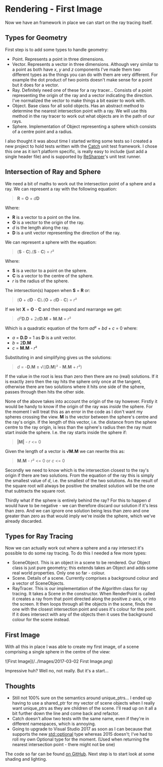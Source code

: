 # Rendering - First Image #

Now we have an framework in place we can start on the ray tracing itself.

## Types for Geometry ##

First step is to add some types to handle geometry:

* Point. Represents a point in three dimensions.
* Vector. Represents a vector in three dimensions. Although very similar to a point as both have *x*, *y* and *z* components I've made them two different types as the things you can do with them are very different. For example the dot product of two points doesn't make sense for a point but it does for a vector.
* Ray. Definitely need one of these for a ray tracer... Consists of a point representing the origin of the ray and a vector indicating the direction. I've normalized the vector to make things a bit easier to work with.
* Object. Base class for all solid objects. Has an abstract method to determine the nearest intersection point with a ray. We will use this method in the ray tracer to work out what objects are in the path of our rays.
* Sphere. Implementation of Object representing a sphere which consists of a centre point and a radius.

I also thought it was about time I started writing some tests so I created a new project to hold tests written with the [Catch](https://github.com/philsquared/Catch) unit test framework. I chose this one as it isn't platform specific, is really easy to include (just add a single header file) and is supported by [ReSharper](https://www.jetbrains.com/resharper/)'s unit test runner.

## Intersection of Ray and Sphere ##

We need a bit of maths to work out the intersection point of a sphere and a ray. We can represent a ray with the following equation:

> **R** = **O** + *d***D**

Where:
* **R** is a vector to a point on the line.
* **O** is a vector to the origin of the ray.
* *d* is the length along the ray.
* **D** is a unit vector representing the direction of the ray.

We can represent a sphere with the equation:

> (**S** - **C**)**.**(**S** - **C**) = *r*²

Where:
* **S** is a vector to a point on the sphere.
* **C** is a vector to the centre of the sphere.
* *r* is the radius of the sphere.

The intersection(s) happen when **S** = **R** or:

> (**O** + *d***D** - **C**)**.**(**O** + *d***D** - **C**) = *r*²

If we let **X** = **O** - **C** and then expand and rearrange we get:

> *d*²**D.D** + 2*d***D.M** + **M.M** = *r*²

Which is a quadratic equation of the form *ad*² + *bd* + *c* = 0 where:

* *a* = **D.D** = 1 as **D** is a unit vector.
* *b* = 2**D.M**
* *c* = **M.M** - *r*²

Substituting in and simplifying gives us the solutions:

> *d* = -**D.M** ± √((**D.M**)² - **M.M** + *r*²)

If the value in the root is less than zero then there are no (real) solutions. If it is exactly zero then the ray hits the sphere only once at the tangent, otherwise there are two solutions where it hits one side of the sphere, passes through then hits the other side.

None of the above takes into account the origin of the ray however. Firstly it would be handy to know if the origin of the ray was *inside* the sphere. For the moment I will treat this as an error in the code as I don't want my spheres crossing the view. **M** is the vector between the sphere's centre and the ray's origin. If the length of this vector, i.e. the distance from the sphere centre to the ray origin, is less than the sphere's radius then the ray must start inside the sphere. I.e. the ray starts inside the sphere if:

> **|M|** - *r* <= 0

Given the length of a vector is √**M.M** we can rewrite this as:

> **M.M** - *r*² <= 0 or *c* <= 0

Secondly we need to know which is the intersection closest to the ray's origin if there are two solutions. From the equation of the ray this is simply the smallest value of *d*, i.e. the smallest of the two solutions. As the result of the square root will always be positive the smallest solution will be the one that subtracts the square root.

Thirdly what if the sphere is entirely behind the ray? For this to happen *d* would have to be negative - we can therefore discard our solution if it's less than zero. And we can ignore one solution being less than zero and one greater than zero as that would imply we're inside the sphere, which we've already discarded.

## Types for Ray Tracing ##

Now we can actually work out where a sphere and a ray intersect it's possible to do some ray tracing. To do this I needed a few more types:

* SceneObject. This is an object in a scene to be rendered. Our Object class is just pure geometry; this extends takes an Object and adds some real world properties. Only one so far - colour.
* Scene. Details of a scene. Currently comprises a background colour and a vector of SceneObjects.
* RayTracer. This is our implementation of the Algorithm class for ray tracing. It takes a Scene in the constructor. When RenderPoint is called it creates a ray from that point directed along the positive z-axis, or into the screen. It then loops through all the objects in the scene, finds the one with the closest intersection point and uses it's colour for the point. If it does intersect with any of the objects then it uses the background colour for the scene instead.

## First Image ##

With all this in place I was able to create my first image, of a scene comprising a single sphere in the centre of the view:

![First Image](/../Images/2017-03-02 First Image.png)

Impressive huh? Well no, not really. But it's a start...

## Thoughts ##

* Still not 100% sure on the semantics around unique_ptrs... I ended up having to use a shared_ptr for my vector of scene objects when I really want unique_ptrs as they are children of the scene. I'll read up on it all a bit further down the line and come back and refactor.
* Catch doesn't allow two tests with the same name, even if they're in different namespaces, which is annoying.
* Going to upgrade to Visual Studio 2017 as soon as I can because that supports the new [std::optional](http://en.cppreference.com/w/cpp/utility/optional) type whereas 2015 doesn't; I've had to roll my own Optional type for the moment. (Used when returning the nearest intersection point - there might not be one)

The code so far can be found [on GitHub](https://github.com/MrKWatkins/Rendering/tree/first-image). Next step is to start look at some shading and lighting.